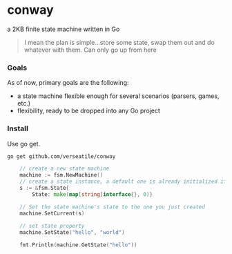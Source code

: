 # conway
a 2KB finite state machine written in Go

>I mean the plan is simple...store some state, swap them out and do whatever with them. Can only go up from here

### Goals
As of now, primary goals are the following:
* a state machine flexible enough for several scenarios (parsers, games, etc.)
* flexibility, ready to be dropped into any Go project

### Install
Use go get.

```bash
go get github.com/verseatile/conway
```

```go
    // create a new state machine
	machine := fsm.NewMachine()
	// create a state instance, a default one is already initialized if not
	s := &fsm.State{
		State: make(map[string]interface{}, 0)}

	// Set the state machine's state to the one you just created
    machine.SetCurrent(s)
    
    // set state property
    machine.SetState("hello", "world")

    fmt.Println(machine.GetState("hello"))

```